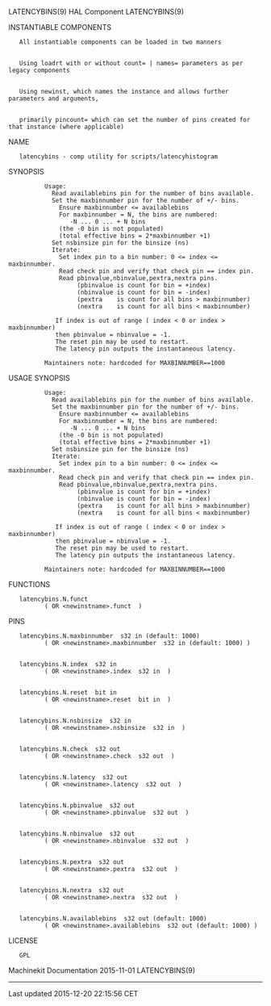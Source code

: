 LATENCYBINS(9) HAL Component LATENCYBINS(9)

INSTANTIABLE COMPONENTS

       All instantiable components can be loaded in two manners


       Using loadrt with or without count= | names= parameters as per legacy components


       Using newinst, which names the instance and allows further parameters and arguments,


       primarily pincount= which can set the number of pins created for that instance (where applicable)

NAME

       latencybins - comp utility for scripts/latencyhistogram

SYNOPSIS

              Usage:
                Read availablebins pin for the number of bins available.
                Set the maxbinnumber pin for the number of +/- bins.
                  Ensure maxbinnumber <= availablebins
                  For maxbinnumber = N, the bins are numbered:
                     -N ... 0 ... + N bins
                  (the -0 bin is not populated)
                  (total effective bins = 2*maxbinnumber +1)
                Set nsbinsize pin for the binsize (ns)
                Iterate:
                  Set index pin to a bin number: 0 <= index <= maxbinnumber.
                  Read check pin and verify that check pin == index pin.
                  Read pbinvalue,nbinvalue,pextra,nextra pins.
                       (pbinvalue is count for bin = +index)
                       (nbinvalue is count for bin = -index)
                       (pextra    is count for all bins > maxbinnumber)
                       (nextra    is count for all bins < maxbinnumber)

                 If index is out of range ( index < 0 or index > maxbinnumber)
                 then pbinvalue = nbinvalue = -1.
                 The reset pin may be used to restart.
                 The latency pin outputs the instantaneous latency.

              Maintainers note: hardcoded for MAXBINNUMBER==1000

USAGE SYNOPSIS

              Usage:
                Read availablebins pin for the number of bins available.
                Set the maxbinnumber pin for the number of +/- bins.
                  Ensure maxbinnumber <= availablebins
                  For maxbinnumber = N, the bins are numbered:
                     -N ... 0 ... + N bins
                  (the -0 bin is not populated)
                  (total effective bins = 2*maxbinnumber +1)
                Set nsbinsize pin for the binsize (ns)
                Iterate:
                  Set index pin to a bin number: 0 <= index <= maxbinnumber.
                  Read check pin and verify that check pin == index pin.
                  Read pbinvalue,nbinvalue,pextra,nextra pins.
                       (pbinvalue is count for bin = +index)
                       (nbinvalue is count for bin = -index)
                       (pextra    is count for all bins > maxbinnumber)
                       (nextra    is count for all bins < maxbinnumber)

                 If index is out of range ( index < 0 or index > maxbinnumber)
                 then pbinvalue = nbinvalue = -1.
                 The reset pin may be used to restart.
                 The latency pin outputs the instantaneous latency.

              Maintainers note: hardcoded for MAXBINNUMBER==1000

FUNCTIONS

       latencybins.N.funct
              ( OR <newinstname>.funct  )

PINS

       latencybins.N.maxbinnumber  s32 in (default: 1000)
              ( OR <newinstname>.maxbinnumber  s32 in (default: 1000) )


       latencybins.N.index  s32 in
              ( OR <newinstname>.index  s32 in  )


       latencybins.N.reset  bit in
              ( OR <newinstname>.reset  bit in  )


       latencybins.N.nsbinsize  s32 in
              ( OR <newinstname>.nsbinsize  s32 in  )


       latencybins.N.check  s32 out
              ( OR <newinstname>.check  s32 out  )


       latencybins.N.latency  s32 out
              ( OR <newinstname>.latency  s32 out  )


       latencybins.N.pbinvalue  s32 out
              ( OR <newinstname>.pbinvalue  s32 out  )


       latencybins.N.nbinvalue  s32 out
              ( OR <newinstname>.nbinvalue  s32 out  )


       latencybins.N.pextra  s32 out
              ( OR <newinstname>.pextra  s32 out  )


       latencybins.N.nextra  s32 out
              ( OR <newinstname>.nextra  s32 out  )


       latencybins.N.availablebins  s32 out (default: 1000)
              ( OR <newinstname>.availablebins  s32 out (default: 1000) )

LICENSE

       GPL

Machinekit Documentation 2015-11-01 LATENCYBINS(9)

------------------------------------------------------------------------

Last updated 2015-12-20 22:15:56 CET


